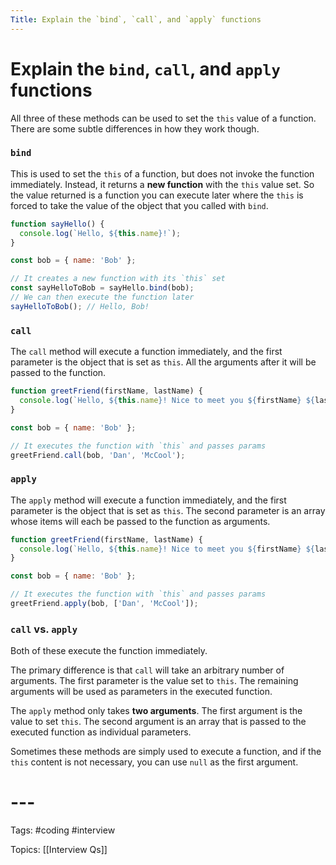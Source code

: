 ```yaml
---
Title: Explain the `bind`, `call`, and `apply` functions
---
```


# Explain the `bind`, `call`, and `apply` functions

All three of these methods can be used to set the `this` value of a function. There are some subtle differences in how they work though.

### `bind`

This is used to set the `this` of a function, but does not invoke the function immediately. Instead, it returns a **new function** with the `this` value set. So the value returned is a function you can execute later where the `this` is forced to take the value of the object that you called with `bind`.

```javascript
function sayHello() {
  console.log(`Hello, ${this.name}!`);
}

const bob = { name: 'Bob' };

// It creates a new function with its `this` set
const sayHelloToBob = sayHello.bind(bob);
// We can then execute the function later
sayHelloToBob(); // Hello, Bob!
```

### `call`

The `call` method will execute a function immediately, and the first parameter is the object that is set as `this`. All the arguments after it will be passed to the function.

```javascript
function greetFriend(firstName, lastName) {
  console.log(`Hello, ${this.name}! Nice to meet you ${firstName} ${lastName}`);
}

const bob = { name: 'Bob' };

// It executes the function with `this` and passes params
greetFriend.call(bob, 'Dan', 'McCool');
```

### `apply`

The `apply` method will execute a function immediately, and the first parameter is the object that is set as `this`. The second parameter is an array whose items will each be passed to the function as arguments.

```javascript
function greetFriend(firstName, lastName) {
  console.log(`Hello, ${this.name}! Nice to meet you ${firstName} ${lastName}`);
}

const bob = { name: 'Bob' };

// It executes the function with `this` and passes params
greetFriend.apply(bob, ['Dan', 'McCool']);
```

### `call` vs. `apply`

Both of these execute the function immediately.

The primary difference is that `call` will take an arbitrary number of arguments. The first parameter is the value set to `this`. The remaining arguments will be used as parameters in the executed function.

The `apply` method only takes **two arguments**. The first argument is the value to set `this`. The second argument is an array that is passed to the executed function as individual parameters.

Sometimes these methods are simply used to execute a function, and if the `this` content is not necessary, you can use `null` as the first argument.
# ---

Tags: #coding #interview

Topics: [[Interview Qs]]

